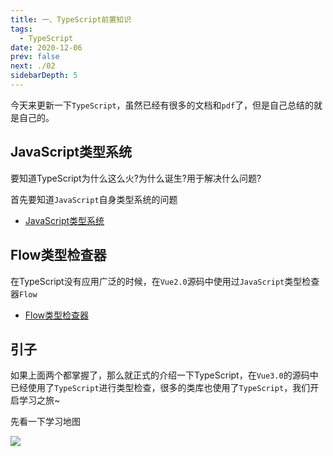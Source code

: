 ```yaml
---
title: 一、TypeScript前置知识
tags:
  - TypeScript
date: 2020-12-06
prev: false
next: ./02
sidebarDepth: 5
---
```

今天来更新一下`TypeScript`，虽然已经有很多的文档和`pdf`了，但是自己总结的就是自己的。

## JavaScript类型系统

要知道TypeScript为什么这么火?为什么诞生?用于解决什么问题?

首先要知道`JavaScript`自身类型系统的问题

- [JavaScript类型系统](../../Other/subjects/js/js-typeSystem/)

## Flow类型检查器

在TypeScript没有应用广泛的时候，在`Vue2.0`源码中使用过`JavaScript`类型检查器`Flow`

- [Flow类型检查器](/tools/toolsLibrary/Flow/01)


## 引子

如果上面两个都掌握了，那么就正式的介绍一下TypeScript，在`Vue3.0`的源码中已经使用了`TypeScript`进行类型检查，很多的类库也使用了`TypeScript`，我们开启学习之旅~

先看一下学习地图

![](https://p3-juejin.byteimg.com/tos-cn-i-k3u1fbpfcp/f6f0a335397e4d588981f975079af330~tplv-k3u1fbpfcp-watermark.image)
